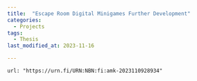 ```yaml
---
title:  "Escape Room Digital Minigames Further Development"
categories: 
  - Projects
tags:
  - Thesis
last_modified_at: 2023-11-16

---
```


    url: "https://urn.fi/URN:NBN:fi:amk-2023110928934"
